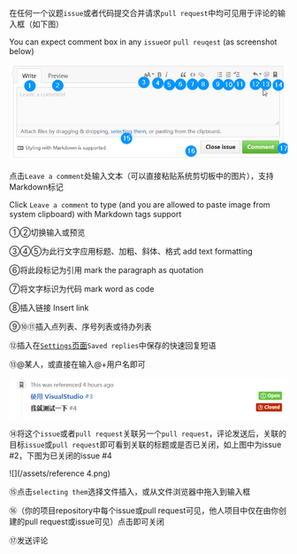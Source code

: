 在任何一个议题`issue`或者代码提交合并请求`pull request`中均可见用于评论的输入框（如下图）

You can expect comment box in any `issue`or `pull reuqest` \(as screenshot below\)

![](/assets/comment.png)

点击`Leave a comment`处输入文本（可以直接粘贴系统剪切板中的图片），支持Markdown标记

Click `Leave a comment` to type \(and you are allowed to paste image from system clipboard\) with Markdown tags support

①②切换输入或预览

③④⑤为此行文字应用标题、加粗、斜体、格式  add text formatting

⑥将此段标记为引用    mark the paragraph as quotation

⑦将文字标识为代码     mark word as code

⑧插入链接   Insert link

⑨⑩⑪插入点列表、序号列表或待办列表

⑫插入在[`Settings`页面](/settings.md)`Saved replies`中保存的快速回复短语

⑬@某人，或直接在输入@+用户名即可

![](/assets/reference.png)

⑭将这个`issue`或者`pull request`关联另一个`pull request`，评论发送后，关联的目标`issue`或`pull request`即可看到关联的标题或是否已关闭，如上图中为issue \#2，下图为已关闭的issue \#4

![](/assets/reference 4.png)

⑮点击`selecting them`选择文件插入，或从文件浏览器中拖入到输入框

⑯（你的项目repository中每个issue或pull request可见，他人项目中仅在由你创建的pull request或issue可见）点击即可关闭

⑰发送评论


